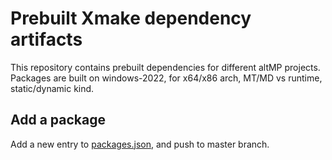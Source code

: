 # Prebuilt Xmake dependency artifacts

This repository contains prebuilt dependencies for different altMP projects.
<br>
Packages are built on windows-2022, for x64/x86 arch, MT/MD vs runtime, static/dynamic kind.

## Add a package

Add a new entry to [packages.json](packages.json), and push to master branch.
